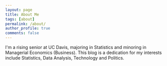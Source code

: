 ```yaml
---
layout: page
title: About Me
tags: [about]
permalink: /about/
author_profile: true
comments: false
---
```

I'm a rising senior at UC Davis, majoring in Statistics and minoring in Managerial Economics (Business). This blog is a dedication for my interests include Statistics, Data Analysis, Technology and Politics.
